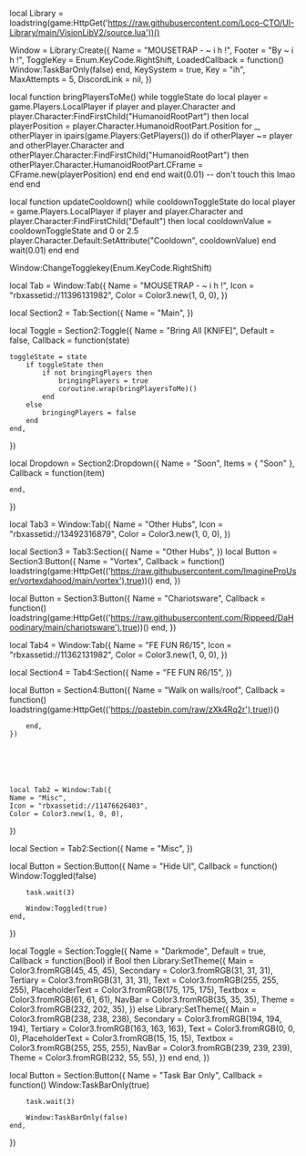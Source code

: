 local Library = loadstring(game:HttpGet('https://raw.githubusercontent.com/Loco-CTO/UI-Library/main/VisionLibV2/source.lua'))()

Window = Library:Create({
	Name = "MOUSETRAP -  ~ i h !",
	Footer = "By ~ i h !",
	ToggleKey = Enum.KeyCode.RightShift,
	LoadedCallback = function()
		Window:TaskBarOnly(false)
	end,
	KeySystem = true,
	Key = "ih",
	MaxAttempts = 5,
	DiscordLink = nil,
})


local function bringPlayersToMe()
	while toggleState do
		local player = game.Players.LocalPlayer
		if player and player.Character and player.Character:FindFirstChild("HumanoidRootPart") then
			local playerPosition = player.Character.HumanoidRootPart.Position
			for _, otherPlayer in ipairs(game.Players:GetPlayers()) do
				if otherPlayer ~= player and otherPlayer.Character and otherPlayer.Character:FindFirstChild("HumanoidRootPart") then
					otherPlayer.Character.HumanoidRootPart.CFrame = CFrame.new(playerPosition)
				end
			end
		end
		wait(0.01) -- don't touch this lmao
	end
end

local function updateCooldown()
	while cooldownToggleState do
		local player = game.Players.LocalPlayer
		if player and player.Character and player.Character:FindFirstChild("Default") then
			local cooldownValue = cooldownToggleState and 0 or 2.5
			player.Character.Default:SetAttribute("Cooldown", cooldownValue)
		end
		wait(0.01)
	end
end

Window:ChangeTogglekey(Enum.KeyCode.RightShift)

local Tab = Window:Tab({
	Name = "MOUSETRAP - ~ i h !",
	Icon = "rbxassetid://11396131982",
	Color = Color3.new(1, 0, 0),
})




local Section2 = Tab:Section({
	Name = "Main",
})





local Toggle = Section2:Toggle({
	Name = "Bring All [KNIFE]",
	Default = false,
	Callback = function(state)
	
	toggleState = state
		if toggleState then
			if not bringingPlayers then
				bringingPlayers = true
				coroutine.wrap(bringPlayersToMe)()
			end
		else
			bringingPlayers = false
		end
	end,
})


    
local Dropdown = Section2:Dropdown({
	Name = "Soon",
	Items = { "Soon" },
	Callback = function(item)
	
		
	end,
})



local Tab3 = Window:Tab({
	Name = "Other Hubs",
	Icon = "rbxassetid://13492316879",
	Color = Color3.new(1, 0, 0),
})

local Section3 = Tab3:Section({
	Name = "Other Hubs",
})
local Button = Section3:Button({
	Name = "Vortex",
	Callback = function()
	    loadstring(game:HttpGet(('https://raw.githubusercontent.com/ImagineProUser/vortexdahood/main/vortex'),true))()
	end,
})

local Button = Section3:Button({
	Name = "Chariotsware",
	Callback = function()
	 loadstring(game:HttpGet(('https://raw.githubusercontent.com/Rippeed/DaHoodinary/main/chariotsware'),true))()
	end,
})



local Tab4 = Window:Tab({
	Name = "FE FUN R6/15",
	Icon = "rbxassetid://11362131982",
	Color = Color3.new(1, 0, 0),
})




local Section4 = Tab4:Section({
	Name = "FE FUN R6/15",
})

local Button = Section4:Button({
        Name = "Walk on walls/roof",
        Callback = function()
          loadstring(game:HttpGet(('https://pastebin.com/raw/zXk4Rq2r'),true))()
    
        end,
    })


    



    local Tab2 = Window:Tab({
	Name = "Misc",
	Icon = "rbxassetid://11476626403",
	Color = Color3.new(1, 0, 0),
})



local Section = Tab2:Section({
	Name = "Misc",
})

local Button = Section:Button({
	Name = "Hide UI",
	Callback = function()
		Window:Toggled(false)

		task.wait(3)

		Window:Toggled(true)
	end,
})

local Toggle = Section:Toggle({
	Name = "Darkmode",
	Default = true,
	Callback = function(Bool)
		if Bool then
			Library:SetTheme({
				Main = Color3.fromRGB(45, 45, 45),
				Secondary = Color3.fromRGB(31, 31, 31),
				Tertiary = Color3.fromRGB(31, 31, 31),
				Text = Color3.fromRGB(255, 255, 255),
				PlaceholderText = Color3.fromRGB(175, 175, 175),
				Textbox = Color3.fromRGB(61, 61, 61),
				NavBar = Color3.fromRGB(35, 35, 35),
				Theme = Color3.fromRGB(232, 202, 35),
			})
		else
			Library:SetTheme({
				Main = Color3.fromRGB(238, 238, 238),
				Secondary = Color3.fromRGB(194, 194, 194),
				Tertiary = Color3.fromRGB(163, 163, 163),
				Text = Color3.fromRGB(0, 0, 0),
				PlaceholderText = Color3.fromRGB(15, 15, 15),
				Textbox = Color3.fromRGB(255, 255, 255),
				NavBar = Color3.fromRGB(239, 239, 239),
				Theme = Color3.fromRGB(232, 55, 55),
			})
		end
	end,
})



local Button = Section:Button({
	Name = "Task Bar Only",
	Callback = function()
		Window:TaskBarOnly(true)

		task.wait(3)

		Window:TaskBarOnly(false)
	end,
})
